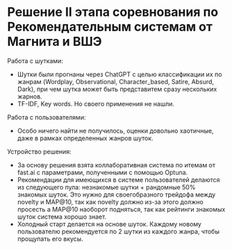 # Решение II этапа соревнования по Рекомендательным системам от Магнита и ВШЭ
Работа с шутками:
- Шутки были прогнаны через ChatGPT с целью классификации их по жанрам (Wordplay, Observational, Character_based, Satire, Absurd, Dark), при чем шутка может быть представитем сразу нескольких жарнов.
- TF-IDF, Key words. Но своего применения не нашли. 

Работа с пользователями:
- Особо ничего найти не получилось, оценки довольно хаотичные, даже в рамках определенных жанров шуток.

Устройство решения:
- За основу решения взята коллаборативная система по итемам от fast.ai с параметрами, полученными с помощью Optuna.
- Рекомендации для имеющихся в системе пользователей делаются из следующего пула: незнакомые шутки + рандомные 50% знакомых шуток. Это нужно для своегобразного трейдофа между novelty и MAP@10, так как novelty должно из-за этого должно просесть а MAP@10 наоборот подняться, так как рейтинги знакомых шуток система хорошо знает.
- Холодный старт делается на основе шуток. Каждому новому пользователю рекомендуется по 2 шутки из каждого жанра, чтобы прощупать его вкусы.
